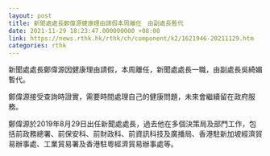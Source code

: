 ```yaml
---
layout: post
title: 新聞處處長鄭偉源健康理由請假本周離任　由副處長暫代
date: 2021-11-29 18:23:47.000000000 +08:00
link: https://news.rthk.hk/rthk/ch/component/k2/1621946-20211129.htm
categories: rthk
---
```


新聞處處長鄭偉源因健康理由請假，本周離任，新聞處處長一職，由副處長吳綺媚暫代。

鄭偉源接受查詢時證實，需要時間處理自己的健康問題，未來會繼續留在政府服務。

鄭偉源於2019年8月29日出任新聞處處長，過去他在多個決策局及部門工作，包括前政務總署、前保安科、前財政科、前資訊科技及廣播局、香港駐新加坡經濟貿易辦事處、工業貿易署及香港駐粵經濟貿易辦事處等。
